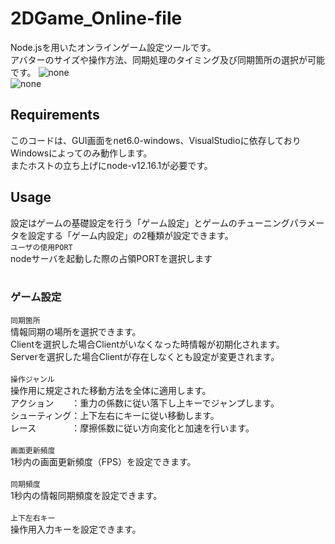 # 2DGame_Online-file
Node.jsを用いたオンラインゲーム設定ツールです。  
アバターのサイズや操作方法、同期処理のタイミング及び同期箇所の選択が可能です。
![none](https://user-images.githubusercontent.com/88083230/157493832-5e674127-e892-41de-865a-5723572d65f6.png)  
![none](https://user-images.githubusercontent.com/88083230/157494462-34cd70b2-b45a-46bc-8c20-95356f3f7fd7.png)
  
## Requirements  
このコードは、GUI画面をnet6.0-windows、VisualStudioに依存しておりWindowsによってのみ動作します。  
またホストの立ち上げにnode-v12.16.1が必要です。  

## Usage  
設定はゲームの基礎設定を行う「ゲーム設定」とゲームのチューニングパラメータを設定する「ゲーム内設定」の2種類が設定できます。  
 `ユーザの使用PORT`<br>
 nodeサーバを起動した際の占領PORTを選択します<br><br>
 ### ゲーム設定<br>
 `同期箇所`<br>
 情報同期の場所を選択できます。<br>
 Clientを選択した場合Clientがいなくなった時情報が初期化されます。<br>
 Serverを選択した場合Clientが存在しなくとも設定が変更されます。<br><br>
 `操作ジャンル`<br>
 操作用に規定された移動方法を全体に適用します。<br>
 アクション　　：重力の係数に従い落下し上キーでジャンプします。<br>
 シューティング：上下左右にキーに従い移動します。<br>
 レース　　　　：摩擦係数に従い方向変化と加速を行います。<br><br>
 `画面更新頻度`<br>
 1秒内の画面更新頻度（FPS）を設定できます。<br><br>
 `同期頻度`<br>
 1秒内の情報同期頻度を設定できます。<br><br>
 `上下左右キー`<br>
 操作用入力キーを設定できます。<br><br>
 
